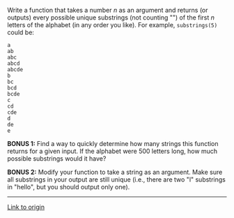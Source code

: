Write a function that takes a number *n* as an argument and returns (or outputs) every possible unique substrings (not counting "") of the first *n* letters of the alphabet (in any order you like). For example, `substrings(5)` could be:

    a
    ab
    abc
    abcd
    abcde
    b
    bc
    bcd
    bcde
    c
    cd
    cde
    d
    de
    e

**BONUS 1:** Find a way to quickly determine how many strings this function returns for a given input. If the alphabet were 500 letters long, how much possible substrings would it have?

**BONUS 2:** Modify your function to take a string as an argument. Make sure all substrings in your output are still unique (i.e., there are two "l" substrings in "hello", but you should output only one).

---

[Link to origin](https://www.reddit.com/r/dailyprogrammer/x8rl8)